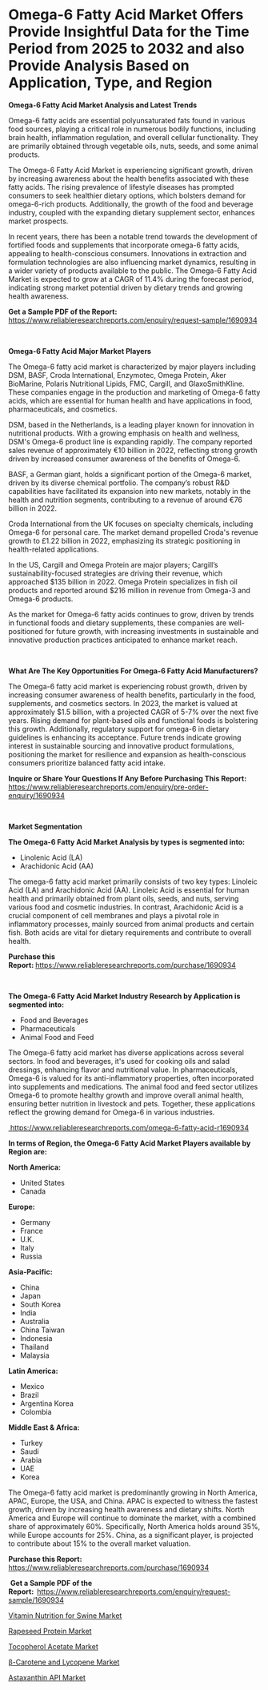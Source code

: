 <p><h1>Omega-6 Fatty Acid Market Offers Provide Insightful Data for the Time Period from 2025 to 2032 and also Provide Analysis Based on Application, Type, and Region</h1></p><p><strong>Omega-6 Fatty Acid Market Analysis and Latest Trends</strong></p>
<p><p>Omega-6 fatty acids are essential polyunsaturated fats found in various food sources, playing a critical role in numerous bodily functions, including brain health, inflammation regulation, and overall cellular functionality. They are primarily obtained through vegetable oils, nuts, seeds, and some animal products. </p><p>The Omega-6 Fatty Acid Market is experiencing significant growth, driven by increasing awareness about the health benefits associated with these fatty acids. The rising prevalence of lifestyle diseases has prompted consumers to seek healthier dietary options, which bolsters demand for omega-6-rich products. Additionally, the growth of the food and beverage industry, coupled with the expanding dietary supplement sector, enhances market prospects.</p><p>In recent years, there has been a notable trend towards the development of fortified foods and supplements that incorporate omega-6 fatty acids, appealing to health-conscious consumers. Innovations in extraction and formulation technologies are also influencing market dynamics, resulting in a wider variety of products available to the public. The Omega-6 Fatty Acid Market is expected to grow at a CAGR of 11.4% during the forecast period, indicating strong market potential driven by dietary trends and growing health awareness.</p></p>
<p><strong>Get a Sample PDF of the Report:&nbsp;</strong> <a href="https://www.reliableresearchreports.com/enquiry/request-sample/1690934?utm_campaign=37&utm_medium=2&utm_source=Github&utm_content=ia&utm_term=06012025&utm_id=omega-6-fatty-acid">https://www.reliableresearchreports.com/enquiry/request-sample/1690934</a></p>
<p>&nbsp;</p>
<p><strong>Omega-6 Fatty Acid Major Market Players</strong></p>
<p><p>The Omega-6 fatty acid market is characterized by major players including DSM, BASF, Croda International, Enzymotec, Omega Protein, Aker BioMarine, Polaris Nutritional Lipids, FMC, Cargill, and GlaxoSmithKline. These companies engage in the production and marketing of Omega-6 fatty acids, which are essential for human health and have applications in food, pharmaceuticals, and cosmetics.</p><p>DSM, based in the Netherlands, is a leading player known for innovation in nutritional products. With a growing emphasis on health and wellness, DSM's Omega-6 product line is expanding rapidly. The company reported sales revenue of approximately €10 billion in 2022, reflecting strong growth driven by increased consumer awareness of the benefits of Omega-6.</p><p>BASF, a German giant, holds a significant portion of the Omega-6 market, driven by its diverse chemical portfolio. The company’s robust R&D capabilities have facilitated its expansion into new markets, notably in the health and nutrition segments, contributing to a revenue of around €76 billion in 2022.</p><p>Croda International from the UK focuses on specialty chemicals, including Omega-6 for personal care. The market demand propelled Croda's revenue growth to £1.22 billion in 2022, emphasizing its strategic positioning in health-related applications.</p><p>In the US, Cargill and Omega Protein are major players; Cargill’s sustainability-focused strategies are driving their revenue, which approached $135 billion in 2022. Omega Protein specializes in fish oil products and reported around $216 million in revenue from Omega-3 and Omega-6 products.</p><p>As the market for Omega-6 fatty acids continues to grow, driven by trends in functional foods and dietary supplements, these companies are well-positioned for future growth, with increasing investments in sustainable and innovative production practices anticipated to enhance market reach.</p></p>
<p>&nbsp;</p>
<p><strong>What Are The Key Opportunities For Omega-6 Fatty Acid Manufacturers?</strong></p>
<p><p>The Omega-6 fatty acid market is experiencing robust growth, driven by increasing consumer awareness of health benefits, particularly in the food, supplements, and cosmetics sectors. In 2023, the market is valued at approximately $1.5 billion, with a projected CAGR of 5-7% over the next five years. Rising demand for plant-based oils and functional foods is bolstering this growth. Additionally, regulatory support for omega-6 in dietary guidelines is enhancing its acceptance. Future trends indicate growing interest in sustainable sourcing and innovative product formulations, positioning the market for resilience and expansion as health-conscious consumers prioritize balanced fatty acid intake.</p></p>
<p><strong>Inquire or Share Your Questions If Any Before Purchasing This Report:</strong> <a href="https://www.reliableresearchreports.com/enquiry/pre-order-enquiry/1690934?utm_campaign=37&utm_medium=2&utm_source=Github&utm_content=ia&utm_term=06012025&utm_id=omega-6-fatty-acid">https://www.reliableresearchreports.com/enquiry/pre-order-enquiry/1690934</a></p>
<p>&nbsp;</p>
<p><strong>Market Segmentation</strong></p>
<p><strong>The Omega-6 Fatty Acid Market Analysis by types is segmented into:</strong></p>
<p><ul><li>Linolenic Acid (LA)</li><li>Arachidonic Acid (AA)</li></ul></p>
<p><p>The omega-6 fatty acid market primarily consists of two key types: Linoleic Acid (LA) and Arachidonic Acid (AA). Linoleic Acid is essential for human health and primarily obtained from plant oils, seeds, and nuts, serving various food and cosmetic industries. In contrast, Arachidonic Acid is a crucial component of cell membranes and plays a pivotal role in inflammatory processes, mainly sourced from animal products and certain fish. Both acids are vital for dietary requirements and contribute to overall health.</p></p>
<p><strong>Purchase this Report:&nbsp;</strong><a href="https://www.reliableresearchreports.com/purchase/1690934?utm_campaign=37&utm_medium=2&utm_source=Github&utm_content=ia&utm_term=06012025&utm_id=omega-6-fatty-acid">https://www.reliableresearchreports.com/purchase/1690934</a></p>
<p>&nbsp;</p>
<p><strong>The Omega-6 Fatty Acid Market Industry Research by Application is segmented into:</strong></p>
<p><ul><li>Food and Beverages</li><li>Pharmaceuticals</li><li>Animal Food and Feed</li></ul></p>
<p><p>The Omega-6 fatty acid market has diverse applications across several sectors. In food and beverages, it's used for cooking oils and salad dressings, enhancing flavor and nutritional value. In pharmaceuticals, Omega-6 is valued for its anti-inflammatory properties, often incorporated into supplements and medications. The animal food and feed sector utilizes Omega-6 to promote healthy growth and improve overall animal health, ensuring better nutrition in livestock and pets. Together, these applications reflect the growing demand for Omega-6 in various industries.</p></p>
<p><a href="https://www.reliableresearchreports.com/omega-6-fatty-acid-r1690934?utm_campaign=37&utm_medium=2&utm_source=Github&utm_content=ia&utm_term=06012025&utm_id=omega-6-fatty-acid">&nbsp;https://www.reliableresearchreports.com/omega-6-fatty-acid-r1690934</a></p>
<p><strong>In terms of Region, the Omega-6 Fatty Acid Market Players available by Region are:</strong></p>
<p>
    <p> <strong> North America: </strong>
        <ul>
            <li>United States</li>
            <li>Canada</li>
        </ul>
        </p> 
    <p> <strong> Europe: </strong>
        <ul>
            <li>Germany</li>
            <li>France</li>
            <li>U.K.</li>
            <li>Italy</li>
            <li>Russia</li>
        </ul>
        </p> 
    <p> <strong> Asia-Pacific: </strong>
        <ul>
            <li>China</li>
            <li>Japan</li>
            <li>South Korea</li>
            <li>India</li>
            <li>Australia</li>
            <li>China Taiwan</li>
            <li>Indonesia</li>
            <li>Thailand</li>
            <li>Malaysia</li>
        </ul>
        </p> 
    <p> <strong> Latin America: </strong>
        <ul>
            <li>Mexico</li>
            <li>Brazil</li>
            <li>Argentina Korea</li>
            <li>Colombia</li>
        </ul>
        </p> 
    <p> <strong> Middle East & Africa: </strong>
        <ul>
            <li>Turkey</li>
            <li>Saudi</li>
            <li>Arabia</li>
            <li>UAE</li>
            <li>Korea</li>
        </ul>
    </p>
    </p>
<p><p>The Omega-6 fatty acid market is predominantly growing in North America, APAC, Europe, the USA, and China. APAC is expected to witness the fastest growth, driven by increasing health awareness and dietary shifts. North America and Europe will continue to dominate the market, with a combined share of approximately 60%. Specifically, North America holds around 35%, while Europe accounts for 25%. China, as a significant player, is projected to contribute about 15% to the overall market valuation.</p></p>
<p><strong>Purchase this Report: </strong><a href="https://www.reliableresearchreports.com/purchase/1690934?utm_campaign=37&utm_medium=2&utm_source=Github&utm_content=ia&utm_term=06012025&utm_id=omega-6-fatty-acid">https://www.reliableresearchreports.com/purchase/1690934</a></p>
<p>&nbsp;<strong>Get a Sample PDF of the Report:&nbsp;&nbsp;</strong><a href="https://www.reliableresearchreports.com/enquiry/request-sample/1690934?utm_campaign=37&utm_medium=2&utm_source=Github&utm_content=ia&utm_term=06012025&utm_id=omega-6-fatty-acid">https://www.reliableresearchreports.com/enquiry/request-sample/1690934</a></p>
<p><strong></strong></p>
<p><p><a href="https://github.com/tamvrosiya/Market-Research-Report-List-6/blob/main/vitamin-nutrition-for-swine-market.md?utm_campaign=37&utm_medium=2&utm_source=Github&utm_content=ia&utm_term=06012025&utm_id=omega-6-fatty-acid">Vitamin Nutrition for Swine Market</a></p><p><a href="https://github.com/cheryjhonson/Market-Research-Report-List-1/blob/main/rapeseed-protein-market.md?utm_campaign=37&utm_medium=2&utm_source=Github&utm_content=ia&utm_term=06012025&utm_id=omega-6-fatty-acid">Rapeseed Protein Market</a></p><p><a href="https://github.com/dierdrecrichton210/Market-Research-Report-List-1/blob/main/tocopherol-acetate-market.md?utm_campaign=37&utm_medium=2&utm_source=Github&utm_content=ia&utm_term=06012025&utm_id=omega-6-fatty-acid">Tocopherol Acetate Market</a></p><p><a href="https://github.com/SanjidaKhan901/Market-Research-Report-List-1/blob/main/b-carotene-and-lycopene-market.md?utm_campaign=37&utm_medium=2&utm_source=Github&utm_content=ia&utm_term=06012025&utm_id=omega-6-fatty-acid">β-Carotene and Lycopene Market</a></p><p><a href="https://github.com/AngelaWalsh696/Market-Research-Report-List-1/blob/main/astaxanthin-api-market.md?utm_campaign=37&utm_medium=2&utm_source=Github&utm_content=ia&utm_term=06012025&utm_id=omega-6-fatty-acid">Astaxanthin API Market</a></p></p>
